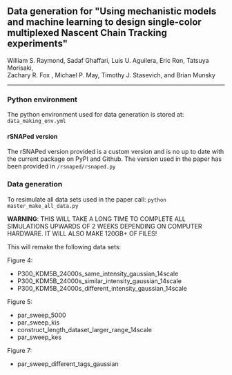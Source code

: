 ## Data generation for "Using mechanistic models and machine learning to design single-color multiplexed Nascent Chain Tracking experiments"

William S. Raymond, Sadaf Ghaffari, Luis U. Aguilera, Eric Ron, Tatsuya Morisaki,  
Zachary R. Fox , Michael P. May, Timothy J. Stasevich, and Brian Munsky 

---

### Python environment
The python environment used for data generation is stored at: 
```data_making_env.yml```


#### rSNAPed version
The rSNAPed version provided is a custom version and is no up to date with the current package on PyPI and Github. The version used in the paper has been provided in ```/rsnaped/rsnaped.py```

### Data generation
To resimulate all data sets used in the paper call:
			```python master_make_all_data.py```

**WARNING**:  THIS WILL TAKE A LONG TIME TO COMPLETE ALL SIMULATIONS UPWARDS OF 2 WEEKS DEPENDING ON COMPUTER HARDWARE. IT WILL ALSO MAKE 120GB+ OF FILES!

This will remake the following data sets: 

Figure 4:
- P300_KDM5B_24000s_same_intensity_gaussian_14scale
- P300_KDM5B_24000s_similar_intensity_gaussian_14scale
- P300_KDM5B_24000s_different_intensity_gaussian_14scale

Figure 5: 
- par_sweep_5000
- par_sweep_kis
- construct_length_dataset_larger_range_14scale
- par_sweep_kes

Figure 7:
- par_sweep_different_tags_gaussian